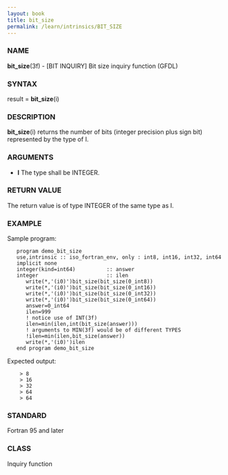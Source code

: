 ```yaml
---
layout: book
title: bit_size
permalink: /learn/intrinsics/BIT_SIZE
---
```

### NAME

**bit\_size**(3f) - \[BIT INQUIRY\] Bit size inquiry function
(GFDL)

### SYNTAX

result = **bit\_size**(i)

### DESCRIPTION

**bit\_size**(i) returns the number of bits (integer precision plus sign
bit) represented by the type of I.

### ARGUMENTS

  - **I**
    The type shall be INTEGER.

### RETURN VALUE

The return value is of type INTEGER of the same type as I.

### EXAMPLE

Sample program:

```
   program demo_bit_size
   use,intrinsic :: iso_fortran_env, only : int8, int16, int32, int64
   implicit none
   integer(kind=int64)          :: answer
   integer                      :: ilen
      write(*,'(i0)')bit_size(bit_size(0_int8))
      write(*,'(i0)')bit_size(bit_size(0_int16))
      write(*,'(i0)')bit_size(bit_size(0_int32))
      write(*,'(i0)')bit_size(bit_size(0_int64))
      answer=0_int64
      ilen=999
      ! notice use of INT(3f)
      ilen=min(ilen,int(bit_size(answer)))
      ! arguments to MIN(3f) would be of different TYPES
      !ilen=min(ilen,bit_size(answer))
      write(*,'(i0)')ilen
   end program demo_bit_size
```

Expected output:

```
    > 8
    > 16
    > 32
    > 64
    > 64
```

### STANDARD

Fortran 95 and later

### CLASS

Inquiry function

